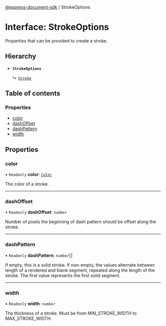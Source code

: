 [@express-document-sdk](../overview.md) / StrokeOptions

# Interface: StrokeOptions

Properties that can be provided to create a stroke.

## Hierarchy

- **`StrokeOptions`**

  ↳ [`Stroke`](Stroke.md)

## Table of contents

### Properties

- [color](StrokeOptions.md#color)
- [dashOffset](StrokeOptions.md#dashoffset)
- [dashPattern](StrokeOptions.md#dashpattern)
- [width](StrokeOptions.md#width)

## Properties

### color

• `Readonly` **color**: [`Color`](../classes/Color.md)

The color of a stroke.

___

### dashOffset

• `Readonly` **dashOffset**: `number`

Number of pixels the beginning of dash pattern should be offset along the stroke.

___

### dashPattern

• `Readonly` **dashPattern**: `number`[]

If empty, this is a solid stroke.
If non-empty, the values alternate between length of a rendered and blank segment,
repeated along the length of the stroke. The first value represents the first solid segment.

___

### width

• `Readonly` **width**: `number`

The thickness of a stroke. Must be from MIN_STROKE_WIDTH to MAX_STROKE_WIDTH.
